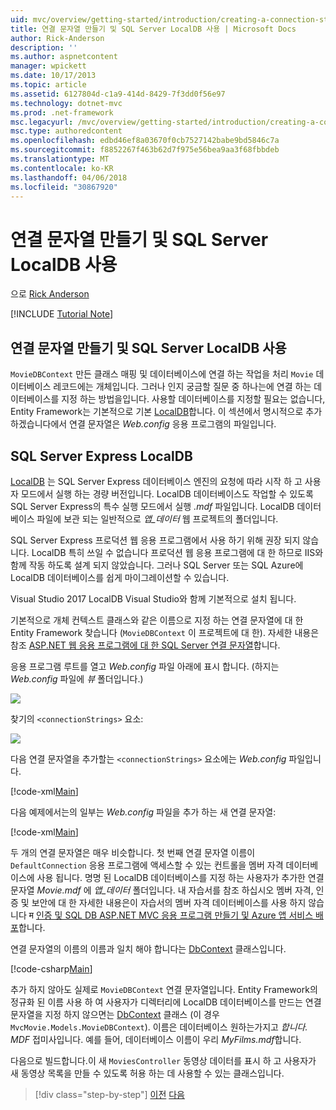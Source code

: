 ```yaml
---
uid: mvc/overview/getting-started/introduction/creating-a-connection-string
title: 연결 문자열 만들기 및 SQL Server LocalDB 사용 | Microsoft Docs
author: Rick-Anderson
description: ''
ms.author: aspnetcontent
manager: wpickett
ms.date: 10/17/2013
ms.topic: article
ms.assetid: 6127804d-c1a9-414d-8429-7f3dd0f56e97
ms.technology: dotnet-mvc
ms.prod: .net-framework
msc.legacyurl: /mvc/overview/getting-started/introduction/creating-a-connection-string
msc.type: authoredcontent
ms.openlocfilehash: edbd46ef8a03670f0cb7527142babe9bd5846c7a
ms.sourcegitcommit: f8852267f463b62d7f975e56bea9aa3f68fbbdeb
ms.translationtype: MT
ms.contentlocale: ko-KR
ms.lasthandoff: 04/06/2018
ms.locfileid: "30867920"
---
```

<a name="creating-a-connection-string-and-working-with-sql-server-localdb"></a>연결 문자열 만들기 및 SQL Server LocalDB 사용
====================
으로 [Rick Anderson](https://github.com/Rick-Anderson)

[!INCLUDE [Tutorial Note](sample/code-location.md)]

## <a name="creating-a-connection-string-and-working-with-sql-server-localdb"></a>연결 문자열 만들기 및 SQL Server LocalDB 사용

`MovieDBContext` 만든 클래스 매핑 및 데이터베이스에 연결 하는 작업을 처리 `Movie` 데이터베이스 레코드에는 개체입니다. 그러나 인지 궁금할 질문 중 하나는에 연결 하는 데이터베이스를 지정 하는 방법을입니다. 사용할 데이터베이스를 지정할 필요는 없습니다, Entity Framework는 기본적으로 기본 [LocalDB](https://docs.microsoft.com/sql/database-engine/configure-windows/sql-server-2016-express-localdb)합니다. 이 섹션에서 명시적으로 추가 하겠습니다에서 연결 문자열은 *Web.config* 응용 프로그램의 파일입니다.

## <a name="sql-server-express-localdb"></a>SQL Server Express LocalDB

[LocalDB](https://docs.microsoft.com/sql/database-engine/configure-windows/sql-server-2016-express-localdb) 는 SQL Server Express 데이터베이스 엔진의 요청에 따라 시작 하 고 사용자 모드에서 실행 하는 경량 버전입니다. LocalDB 데이터베이스도 작업할 수 있도록 SQL Server Express의 특수 실행 모드에서 실행 *.mdf* 파일입니다. LocalDB 데이터베이스 파일에 보관 되는 일반적으로 *앱\_데이터* 웹 프로젝트의 폴더입니다.

SQL Server Express 프로덕션 웹 응용 프로그램에서 사용 하기 위해 권장 되지 않습니다. LocalDB 특히 쓰일 수 없습니다 프로덕션 웹 응용 프로그램에 대 한 하므로 IIS와 함께 작동 하도록 설계 되지 않았습니다. 그러나 SQL Server 또는 SQL Azure에 LocalDB 데이터베이스를 쉽게 마이그레이션할 수 있습니다.

Visual Studio 2017 LocalDB Visual Studio와 함께 기본적으로 설치 됩니다.

기본적으로 개체 컨텍스트 클래스와 같은 이름으로 지정 하는 연결 문자열에 대 한 Entity Framework 찾습니다 (`MovieDBContext` 이 프로젝트에 대 한). 자세한 내용은 참조 [ASP.NET 웹 응용 프로그램에 대 한 SQL Server 연결 문자열](https://msdn.microsoft.com/library/jj653752.aspx)합니다.

응용 프로그램 루트를 열고 *Web.config* 파일 아래에 표시 합니다. (하지는 *Web.config* 파일에 *뷰* 폴더입니다.)

![](creating-a-connection-string/_static/image1.png)

찾기의 `<connectionStrings>` 요소:

![](creating-a-connection-string/_static/image2.png)

다음 연결 문자열을 추가할는 `<connectionStrings>` 요소에는 *Web.config* 파일입니다.

[!code-xml[Main](creating-a-connection-string/samples/sample1.xml)]

다음 예제에서는의 일부는 *Web.config* 파일을 추가 하는 새 연결 문자열:

[!code-xml[Main](creating-a-connection-string/samples/sample2.xml)]

두 개의 연결 문자열은 매우 비슷합니다. 첫 번째 연결 문자열 이름이 `DefaultConnection` 응용 프로그램에 액세스할 수 있는 컨트롤을 멤버 자격 데이터베이스에 사용 됩니다. 명명 된 LocalDB 데이터베이스를 지정 하는 사용자가 추가한 연결 문자열 *Movie.mdf* 에 *앱\_데이터* 폴더입니다. 내 자습서를 참조 하십시오 멤버 자격, 인증 및 보안에 대 한 자세한 내용은이 자습서의 멤버 자격 데이터베이스를 사용 하지 않습니다 म [인증 및 SQL DB ASP.NET MVC 응용 프로그램 만들기 및 Azure 앱 서비스 배포](https://docs.microsoft.com/aspnet/core/security/authorization/secure-data)합니다.

연결 문자열의 이름의 이름과 일치 해야 합니다는 [DbContext](https://msdn.microsoft.com/library/system.data.entity.dbcontext(v=vs.103).aspx) 클래스입니다.

[!code-csharp[Main](creating-a-connection-string/samples/sample3.cs?highlight=15)]

추가 하지 않아도 실제로 `MovieDBContext` 연결 문자열입니다. Entity Framework의 정규화 된 이름 사용 하 여 사용자가 디렉터리에 LocalDB 데이터베이스를 만드는 연결 문자열을 지정 하지 않으면는 [DbContext](https://msdn.microsoft.com/library/system.data.entity.dbcontext(v=vs.103).aspx) 클래스 (이 경우 `MvcMovie.Models.MovieDBContext`). 이름은 데이터베이스 원하는가지고 *합니다. MDF* 접미사입니다. 예를 들어, 데이터베이스 이름이 우리 *MyFilms.mdf*합니다.

다음으로 빌드합니다.이 새 `MoviesController` 동영상 데이터를 표시 하 고 사용자가 새 동영상 목록을 만들 수 있도록 허용 하는 데 사용할 수 있는 클래스입니다.

> [!div class="step-by-step"]
> [이전](adding-a-model.md)
> [다음](accessing-your-models-data-from-a-controller.md)
